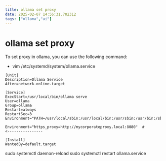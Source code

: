 ```yaml
---
title: ollama set proxy
date: 2025-02-07 14:56:31.702312  
tags: ["ollama","ai"]
---
```

# ollama set proxy
To set proxy in ollama, you can use the following command:

- vim /etc/systemd/system/ollama.service

```
[Unit]
Description=Ollama Service
After=network-online.target

[Service]
ExecStart=/usr/local/bin/ollama serve
User=ollama
Group=ollama
Restart=always
RestartSec=3
Environment="PATH=/usr/local/sbin:/usr/local/bin:/usr/sbin:/usr/bin:/sbin:/bin"

Environment="https_proxy=http://mycorporateproxy.local:8080"  #                             <---------------- 

[Install]
WantedBy=default.target
```

sudo systemctl daemon-reload
sudo systemctl restart ollama.service